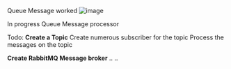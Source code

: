 Queue Message worked 
![image](https://github.com/user-attachments/assets/5581d00a-dd14-44ee-b4cb-2c13143af447)

In progress
Queue Message processor


Todo:
**Create a Topic**
Create numerous subscriber for the topic
Process the messages on the topic

**Create RabbitMQ Message broker**
..
..
